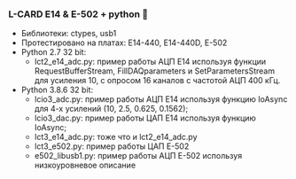 ### L-CARD E14 & E-502 + python 👋
+ Библиотеки: ctypes, usb1
+ Протестировано на платах: E14-440, E14-440D, E-502
+ Python 2.7 32 bit:
  + lct2_e14_adc.py: пример работы АЦП E14 используя функции RequestBufferStream, FillDAQparameters и SetParametersStream для усиления 10, с опросом 16 каналов с частотой АЦП 400 кГц.
+ Python 3.8.6 32 bit:
  + lcio3_adc.py: пример работы АЦП E14 используя функцию IoAsync для 4-х усилений (10, 2.5, 0.625, 0.1562);
  + lcio3_dac.py: пример работы ЦАП E14 используя функцию IoAsync;
  + lct3_e14_adc.py: тоже что и lct2_e14_adc.py
  + lct3_e502.py: пример работы ЦАП E-502
  + e502_libusb1.py: пример работы АЦП E-502 используя низкоуровневое описание

